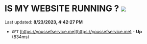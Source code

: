 # IS MY WEBSITE RUNNING ? [![](https://img.shields.io/static/v1?label=Sponsor&message=%E2%9D%A4&logo=GitHub&color=%23fe8e86)](https://github.com/sponsors/<username>)

Last updated: **8/23/2023, 4:42:27 PM**

- `GET` [https://youssefservice.me](https://youssefservice.me) - **Up** (834ms)
